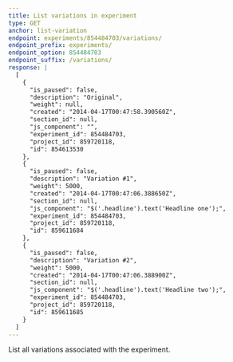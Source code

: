 ```yaml
---
title: List variations in experiment
type: GET
anchor: list-variation
endpoint: experiments/854484703/variations/
endpoint_prefix: experiments/
endpoint_option: 854484703
endpoint_suffix: /variations/
response: |
  [
    {
      "is_paused": false,
      "description": "Original",
      "weight": null,
      "created": "2014-04-17T00:47:58.390560Z",
      "section_id": null,
      "js_component": "",
      "experiment_id": 854484703,
      "project_id": 859720118,
      "id": 854613530
    },
    {
      "is_paused": false,
      "description": "Variation #1",
      "weight": 5000,
      "created": "2014-04-17T00:47:06.388650Z",
      "section_id": null,
      "js_component": "$('.headline').text('Headline one');",
      "experiment_id": 854484703,
      "project_id": 859720118,
      "id": 859611684
    },
    {
      "is_paused": false,
      "description": "Variation #2",
      "weight": 5000,
      "created": "2014-04-17T00:47:06.388900Z",
      "section_id": null,
      "js_component": "$('.headline').text('Headline two');",
      "experiment_id": 854484703,
      "project_id": 859720118,
      "id": 859611685
    }
  ]
---
```

List all variations associated with the experiment.
